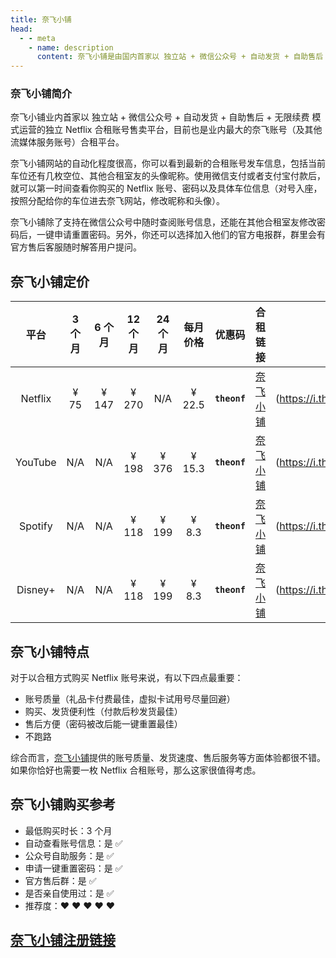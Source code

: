 ```yaml
---
title: 奈飞小铺
head:
  - - meta
    - name: description
      content: 奈飞小铺是由国内首家以 独立站 + 微信公众号 + 自动发货 + 自助售后 + 无限续费 模式运营的独立 Netflix 合租账号售卖平台，目前也是业内最大的奈飞账号（及其他流媒体服务账号）合租平台。
---
```


### 奈飞小铺简介

奈飞小铺业内首家以 独立站 + 微信公众号 + 自动发货 + 自助售后 + 无限续费 模式运营的独立 Netflix 合租账号售卖平台，目前也是业内最大的奈飞账号（及其他流媒体服务账号）合租平台。

奈飞小铺网站的自动化程度很高，你可以看到最新的合租账号发车信息，包括当前车位还有几枚空位、其他合租室友的头像昵称。使用微信支付或者支付宝付款后，就可以第一时间查看你购买的 Netflix 账号、密码以及具体车位信息（对号入座，按照分配给你的车位进去奈飞网站，修改昵称和头像）。

奈飞小铺除了支持在微信公众号中随时查阅账号信息，还能在其他合租室友修改密码后，一键申请重置密码。另外，你还可以选择加入他们的官方电报群，群里会有官方售后客服随时解答用户提问。

## 奈飞小铺定价

|  平台   | 3 个月 | 6 个月 | 12 个月 | 24 个月 | 每月价格 |    优惠码    |               合租链接                |                       扫码直达                        |
| :-----: | :----: | :----: | :-----: | :-----: | :------: | :----------: | :-----------------------------------: | :---------------------------------------------------: |
| Netflix |  ¥ 75  | ¥ 147  |  ¥ 270  |   N/A   |  ¥ 22.5  | **`theonf`** | [奈飞小铺](https://ihezu.love/UKTer6) | ![](https://i.theovan.cn/logo/ihezu.png "ihezu" =50x) |
| YouTube |  N/A   |  N/A   |  ¥ 198  |  ¥ 376  |  ¥ 15.3  | **`theonf`** | [奈飞小铺](https://ihezu.love/UKTer6) | ![](https://i.theovan.cn/logo/ihezu.png "ihezu" =50x) |
| Spotify |  N/A   |  N/A   |  ¥ 118  |  ¥ 199  |  ¥ 8.3   | **`theonf`** | [奈飞小铺](https://ihezu.love/UKTer6) | ![](https://i.theovan.cn/logo/ihezu.png "ihezu" =50x) |
| Disney+ |  N/A   |  N/A   |  ¥ 118  |  ¥ 199  |  ¥ 8.3   | **`theonf`** | [奈飞小铺](https://ihezu.love/UKTer6) | ![](https://i.theovan.cn/logo/ihezu.png "ihezu" =50x) |

## 奈飞小铺特点

对于以合租方式购买 Netflix 账号来说，有以下四点最重要：

- 账号质量（礼品卡付费最佳，虚拟卡试用号尽量回避）
- 购买、发货便利性（付款后秒发货最佳）
- 售后方便（密码被改后能一键重置最佳）
- 不跑路

综合而言，[奈飞小铺](https://ihezu.love/UKTer6)提供的账号质量、发货速度、售后服务等方面体验都很不错。如果你恰好也需要一枚 Netflix 合租账号，那么这家很值得考虑。

## 奈飞小铺购买参考

- 最低购买时长：3 个月
- 自动查看账号信息：是 ✅
- 公众号自助服务：是 ✅
- 申请一键重置密码：是 ✅
- 官方售后群：是 ✅
- 是否亲自使用过：是 ✅
- 推荐度：❤ ❤ ❤ ❤ ❤

## [奈飞小铺注册链接](https://ihezu.love/UKTer6)
